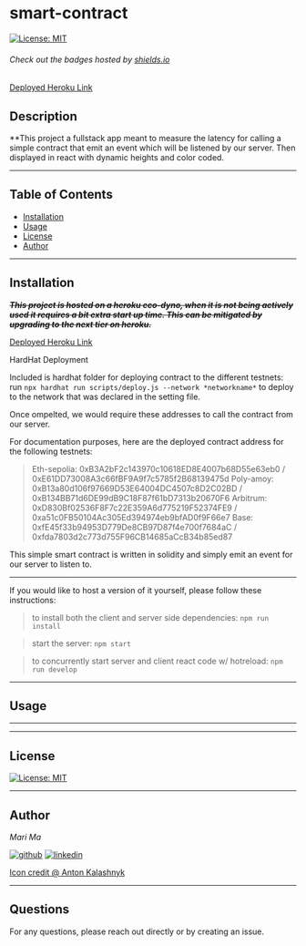 # smart-contract



[![License: MIT](https://img.shields.io/badge/License-MIT-yellow.svg)](https://opensource.org/licenses/MIT)
  
  ###### Check out the badges hosted by [shields.io](https://shields.io/)

 [Deployed Heroku Link](https://smart-contract-latency-2881eb8bf0c3.herokuapp.com/)
  
  ## Description
  **This project a fullstack app meant to measure the latency for calling a simple contract that emit an event which will be listened by our server. Then displayed in react with dynamic heights and color coded.

  ***

  ## Table of Contents
  - [Installation](#installation)
  - [Usage](#usage)
  - [License](#license)
  - [Author](#author)

  ***

  ## Installation

  ~~***This project is hosted on a heroku eco-dyno, when it is not being actively used it requires a bit extra start up time. This can be mitigated by upgrading to the next tier on heroku.***~~
  
  [Deployed Heroku Link](https://smart-contract-latency-2881eb8bf0c3.herokuapp.com/)

  HardHat Deployment

  Included is hardhat folder for deploying contract to the different testnets: run `npx hardhat run scripts/deploy.js --network *networkname*` to deploy to the network that was declared in the setting file.

  Once ompelted, we would require these addresses to call the contract from our server.

  For documentation purposes, here are the deployed contract address for the following testnets:
  > Eth-sepolia: 0xB3A2bF2c143970c10618ED8E4007b68D55e63eb0 / 0xE61DD73008A3c66fBF9A9f7c5785f2B68139475d
  > Poly-amoy: 0xB13a80d106f97669D53E64004DC4507c8D2C02BD / 0xB134BB71d6DE99dB9C18F87f61bD7313b20670F6
  > Arbitrum: 0xD830Bf02536F8F7c22E359A6d775219F52374FE9 / 0xa51c0FB50104Ac305Ed394974eb9bfAD0f9F66e7
  > Base: 0xfE45f33b94953D779De8CB97D87f4e700f7684aC / 0xfda7803d2c773d755F96CB14685aCcB34b85ed87

  This simple smart contract is written in solidity and simply emit an event for our server to listen to.

  ***
  
  If you would like to host a version of it yourself, please follow these instructions:

  > to install both the client and server side dependencies: `npm run install`

  > start the server: `npm start`

  > to concurrently start server and client react code w/ hotreload: `npm run develop`

  ***
  ## Usage

  
  ***

  ***
  ## License

  
[![License: MIT](https://img.shields.io/badge/License-MIT-yellow.svg)](https://opensource.org/licenses/MIT)

  ***
  ## Author
  *Mari Ma*

  [<img src="https://res.cloudinary.com/dbjhly3lm/image/upload//h_50/v1682488301/personal%20assets/logo_github_icon_143196_phgakv.png" alt='github' >](https://github.com/DraconMarius)
  [<img src="https://res.cloudinary.com/dbjhly3lm/image/upload/h_50/v1682488301/personal%20assets/logo_linkedin_icon_143191_nv9tim.png" alt='linkedin'>](https://www.linkedin.com/in/mari-ma-70771585/)

[Icon credit @ Anton Kalashnyk](https://icon-icons.com/users/14quJ7FM9cYdQZHidnZoM/icon-sets/)

  ***
  ## Questions
  For any questions, please reach out directly or by creating an issue.


  